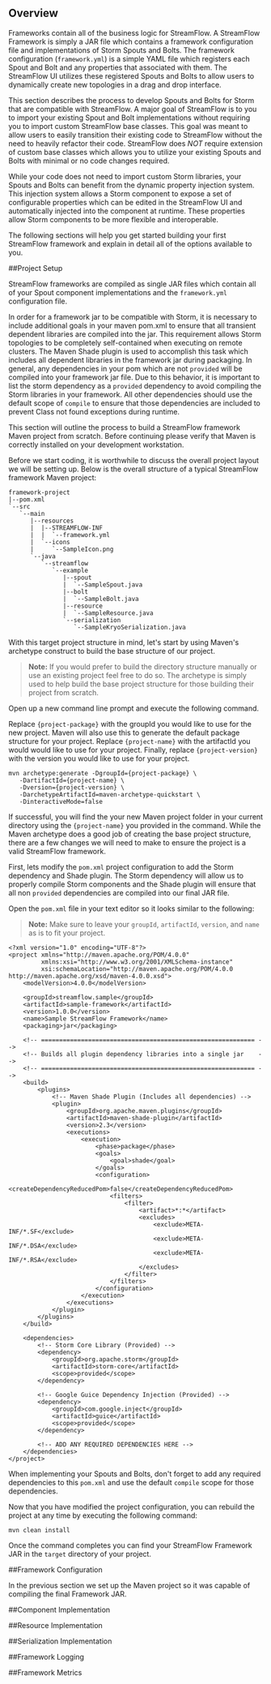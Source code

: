 ## Overview

Frameworks contain all of the business logic for StreamFlow.  A StreamFlow Framework is simply a JAR file which contains a framework configuration file and implementations of Storm Spouts and Bolts.  The framework configuration (`framework.yml`) is a simple YAML file which registers each Spout and Bolt and any properties that associated with them.  The StreamFlow UI utilizes these registered Spouts and Bolts to allow users to dynamically create new topologies in a drag and drop interface.

This section describes the process to develop Spouts and Bolts for Storm that are compatible with StreamFlow. A major goal of StreamFlow is to you to import your existing Spout and Bolt implementations without requiring you to import custom StreamFlow base classes.  This goal was meant to allow users to easily transition their existing code to StreamFlow without the need to heavily refactor their code.  StreamFlow does *NOT* require extension of custom base classes which allows you to utilize your existing Spouts and Bolts with minimal or no code changes required.

While your code does not need to import custom Storm libraries, your Spouts and Bolts can benefit from the dynamic property injection system.  This injection system allows a Storm component to expose a set of configurable properties which can be edited in the StreamFlow UI and automatically injected into the component at runtime.  These properties allow Storm components to be more flexible and interoperable.

The following sections will help you get started building your first StreamFlow framework and explain in detail all of the options available to you. 


##Project Setup

StreamFlow frameworks are compiled as single JAR files which contain all of your Spout component implementations and the `framework.yml` configuration file.  

In order for a framework jar to be compatible with Storm, it is necessary to include additional goals in your maven pom.xml to ensure that all transient dependent libraries are compiled into the jar.  This requirement allows Storm topologies to be completely self-contained when executing on remote clusters.  The Maven Shade plugin is used to accomplish this task which includes all dependent libraries in the framework jar during packaging.  In general, any dependencies in your pom which are not `provided` will be compiled into your framework jar file.  Due to this behavior, it is important to list the storm dependency as a `provided` dependency to avoid compiling the Storm libraries in your framework.  All other dependencies should use the default scope of `compile` to ensure that those dependencies are included to prevent Class not found exceptions during runtime. 

This section will outline the process to build a StreamFlow framework Maven project from scratch.  Before continuing please verify that Maven is correctly installed on your development workstation.

Before we start coding, it is worthwhile to discuss the overall project layout we will be setting up.  Below is the overall structure of a typical StreamFlow framework Maven project:

    framework-project
    |--pom.xml
    `--src
       `--main
          |--resources
          |  |--STREAMFLOW-INF
          |  |  `--framework.yml
          |  `--icons
          |     `--SampleIcon.png
          `--java
             `--streamflow
                `--example
                   |--spout
                   |  `--SampleSpout.java
                   |--bolt
                   |  `--SampleBolt.java
                   |--resource
                   |  `--SampleResource.java
                   `--serialization
                      `--SampleKryoSerialization.java

With this target project structure in mind, let's start by using Maven's archetype construct to build the base structure of our project.  

> **Note:** If you would prefer to build the directory structure manually or use an existing project feel free to do so.  The archetype is simply used to help build the base project structure for those building their project from scratch.

Open up a new command line prompt and execute the following command.  

Replace `{project-package}` with the groupId you would like to use for the new project.  Maven will also use this to generate the default package structure for your project.  Replace `{project-name}` with the artifactId you would would like to use for your project.  Finally, replace `{project-version}` with the version you would like to use for your project.

    mvn archetype:generate -DgroupId={project-package} \
       -DartifactId={project-name} \
       -Dversion={project-version} \
       -DarchetypeArtifactId=maven-archetype-quickstart \
       -DinteractiveMode=false

If successful, you will find the your new Maven project folder in your current directory using the `{project-name}` you provided in the command.  While the Maven archetype does a good job of creating the base project structure, there are a few changes we will need to make to ensure the project is a valid StreamFlow framework.

First, lets modify the `pom.xml` project configuration to add the Storm dependency and Shade plugin.  The Storm dependency will allow us to properly compile Storm components and the Shade plugin will ensure that all non `provided` dependencies are compiled into our final JAR file.

Open the `pom.xml` file in your text editor so it looks similar to the following:

> **Note:** Make sure to leave your `groupId`, `artifactId`, `version`, and `name` as is to fit your project.

    <?xml version="1.0" encoding="UTF-8"?>
    <project xmlns="http://maven.apache.org/POM/4.0.0" 
             xmlns:xsi="http://www.w3.org/2001/XMLSchema-instance" 
             xsi:schemaLocation="http://maven.apache.org/POM/4.0.0 http://maven.apache.org/xsd/maven-4.0.0.xsd">
        <modelVersion>4.0.0</modelVersion>

        <groupId>streamflow.sample</groupId>
        <artifactId>sample-framework</artifactId>
        <version>1.0.0</version>
        <name>Sample StreamFlow Framework</name>
        <packaging>jar</packaging>

        <!-- =========================================================== -->
        <!-- Builds all plugin dependency libraries into a single jar    -->
        <!-- =========================================================== -->
        <build>
            <plugins>
                <!-- Maven Shade Plugin (Includes all dependencies) -->
                <plugin>
                    <groupId>org.apache.maven.plugins</groupId>
                    <artifactId>maven-shade-plugin</artifactId>
                    <version>2.3</version>
                    <executions>
                        <execution>
                            <phase>package</phase>
                            <goals>
                                <goal>shade</goal>
                            </goals>
                            <configuration>
                                <createDependencyReducedPom>false</createDependencyReducedPom>
                                <filters>
                                    <filter>
                                        <artifact>*:*</artifact>
                                        <excludes>
                                            <exclude>META-INF/*.SF</exclude>
                                            <exclude>META-INF/*.DSA</exclude>
                                            <exclude>META-INF/*.RSA</exclude>
                                        </excludes>
                                    </filter>
                                </filters>
                            </configuration>
                        </execution>
                    </executions>
                </plugin>
            </plugins>
        </build>

        <dependencies>
            <!-- Storm Core Library (Provided) -->
            <dependency>
                <groupId>org.apache.storm</groupId>
                <artifactId>storm-core</artifactId>
                <scope>provided</scope>
            </dependency>

            <!-- Google Guice Dependency Injection (Provided) -->
            <dependency>
                <groupId>com.google.inject</groupId>
                <artifactId>guice</artifactId>
                <scope>provided</scope>
            </dependency>
            
            <!-- ADD ANY REQUIRED DEPENDENCIES HERE -->
        </dependencies>
    </project>

When implementing your Spouts and Bolts, don't forget to add any required dependencies to this `pom.xml` and use the default `compile` scope for those dependencies.

Now that you have modified the project configuration, you can rebuild the project at any time by executing the following command:

    mvn clean install

Once the command completes you can find your StreamFlow Framework JAR in the `target` directory of your project.


##Framework Configuration

In the previous section we set up the Maven project so it was capable of compiling the final Framework JAR.  

##Component Implementation

##Resource Implementation

##Serialization Implementation

##Framework Logging

##Framework Metrics